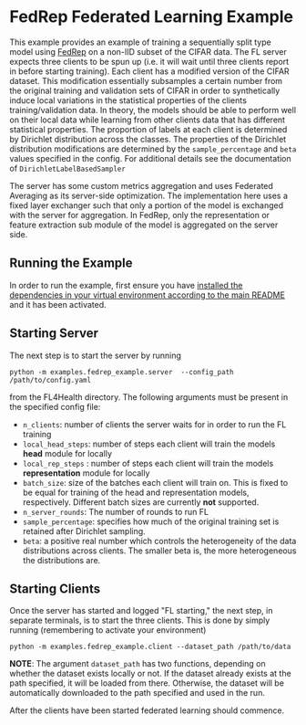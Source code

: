 # FedRep Federated Learning Example
This example provides an example of training a sequentially split type model using [FedRep](https://arxiv.org/pdf/2102.07078.pdf) on a non-IID subset of the CIFAR data. The FL server expects three clients to be spun up (i.e. it will wait until three clients report in before starting training).  Each client has a modified version of the CIFAR dataset. This modification essentially subsamples a certain number from  the original training and validation sets of CIFAR in order to synthetically induce local variations in the statistical  properties of the clients training/validation data. In theory, the models should be able to perform well on their local data while learning from other clients data that has different statistical properties. The proportion of labels at each client  is determined by Dirichlet distribution across the classes. The properties of the Dirichlet distribution modifications are determined by the `sample_percentage` and `beta` values specified in the config. For additional details see the documentation of `DirichletLabelBasedSampler`

The server has some custom metrics aggregation and uses Federated Averaging as its server-side optimization. The implementation here uses a fixed layer exchanger such that only a portion of the model is exchanged with the server for aggregation. In FedRep, only the representation or feature extraction sub module of the model is aggregated on the server side.

## Running the Example
In order to run the example, first ensure you have [installed the dependencies in your virtual environment according to the main README](/README.md#development-requirements) and it has been activated.

## Starting Server

The next step is to start the server by running
```
python -m examples.fedrep_example.server  --config_path /path/to/config.yaml
```
from the FL4Health directory. The following arguments must be present in the specified config file:
* `n_clients`: number of clients the server waits for in order to run the FL training
* `local_head_steps`: number of steps each client will train the models **head** module for locally
* `local_rep_steps` : number of steps each client will train the models **representation** module for locally
* `batch_size`: size of the batches each client will train on. This is fixed to be equal for training of the head and representation models, respectively. Different batch sizes are currently **not** supported.
* `n_server_rounds`: The number of rounds to run FL
* `sample_percentage`: specifies how much of the original training set is retained after Dirichlet sampling.
* `beta`: a positive real number which controls the heterogeneity of the data distributions across clients. The smaller beta is, the more heterogeneous the distributions are.

## Starting Clients

Once the server has started and logged "FL starting," the next step, in separate terminals, is to start the three
clients. This is done by simply running (remembering to activate your environment)
```
python -m examples.fedrep_example.client --dataset_path /path/to/data
```
**NOTE**: The argument `dataset_path` has two functions, depending on whether the dataset exists locally or not. If
the dataset already exists at the path specified, it will be loaded from there. Otherwise, the dataset will be
automatically downloaded to the path specified and used in the run.

After the clients have been started federated learning should commence.
